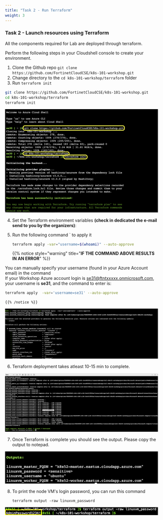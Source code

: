 ```yaml
---
title: "Task 2 - Run Terraform"
weight: 3
---
```


### Task 2 - Launch resources using Terraform

All the components required for Lab are deployed through terraform. 


Perform the following steps in your Cloudshell console to create your environment.

1. Clone the Github repo `git clone https://github.com/FortinetCloudCSE/k8s-101-workshop.git`
2. Change directory to the `cd k8s-101-workshop/terraform` folder
3. Run `terraform init`

```sh
git clone https://github.com/FortinetCloudCSE/k8s-101-workshop.git
cd k8s-101-workshop/terraform
terraform init
```

![lab11](../../images/terraform1.png)


4. Set the Terraform environment variables **(check in dedicated the e-mail send to you by the organizers)**:
    
5. Run the following command ` to apply it

    ```sh
   terraform apply -var="username=$(whoami)" --auto-approve
    ```

    {{% notice style="warning" title="**IF THE COMMAND ABOVE RESULTS IN AN ERROR**" %}} 

You can manually specify your username (found in your Azure Account email) in the command  
If your Workshop Azure account login is se31@ftntxxxxx.onmicrosoft.com, your username is **se31**, and the command to enter is:

```sh
terraform apply  -var='username=se31' --auto-approve
```
    
    {{% /notice %}} 


![lab12](../../images/terraform2.png)
    
6. Terraform deployment takes atleast 10-15 min to complete.

![lab13](../../images/terraformoutput.png)

7. Once Terraform is complete you should see the output. Please copy the output to notepad.

![output](output.png)

8. To print the node VM's login password, you can run this command 

   ```
   terraform output -raw linuxvm_password
   ```

![](linux_passwd.png)
